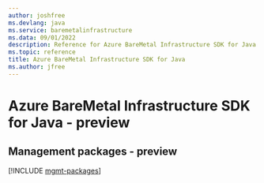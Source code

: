 ```yaml
---
author: joshfree
ms.devlang: java
ms.service: baremetalinfrastructure
ms.data: 09/01/2022
description: Reference for Azure BareMetal Infrastructure SDK for Java
ms.topic: reference
title: Azure BareMetal Infrastructure SDK for Java
ms.author: jfree
---
```

# Azure BareMetal Infrastructure SDK for Java - preview

## Management packages - preview
[!INCLUDE [mgmt-packages](baremetal-infrastructure-mgmt-index.md)]
